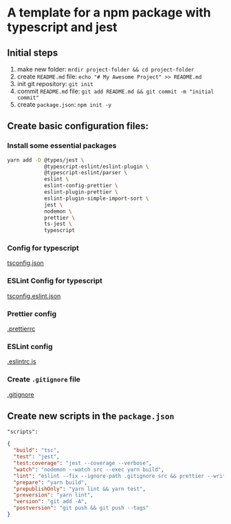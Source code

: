 # A template for a npm package with typescript and jest

## Initial steps

1. make new folder: `mrdir project-folder && cd project-folder`
1. create `README.md` file: `echo "# My Awesome Project" >> README.md`
1. init git repository: `git init`
1. commit `README.md` file: `git add README.md && git commit -m "initial commit"`
1. create `package.json`: `npm init -y`

## Create basic configuration files:

### Install some essential packages

```bash
yarn add -D @types/jest \
            @typescript-eslint/eslint-plugin \
            @typescript-eslint/parser \
            eslint \
            eslint-config-prettier \
            eslint-plugin-prettier \
            eslint-plugin-simple-import-sort \
            jest \
            nodemon \
            prettier \
            ts-jest \
            typescript
```

### Config for typescript

[tsconfig.json](./tsconfig.json)

### ESLint Config for typescript

[tsconfig.eslint.json](./tsconfig.eslint.json)

### Prettier config

[.prettierrc](./.prettierrc)

### ESLint config

[.eslintrc.js](./.eslintrc.js)

### Create `.gitignore` file

[.gitignore](./.gitignore)

## Create new scripts in the `package.json`

`"scripts":`

```json
{
  "build": "tsc",
  "test": "jest",
  "test:coverage": "jest --coverage --verbose",
  "watch": "nodemon --watch src --exec yarn build",
  "lint": "eslint --fix --ignore-path .gitignore src && prettier --write --ignore-path .gitignore \"./**/*.json\"",
  "prepare": "yarn build",
  "prepublishOnly": "yarn lint && yarn test",
  "preversion": "yarn lint",
  "version": "git add -A",
  "postversion": "git push && git push --tags"
}
```
